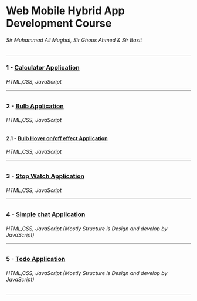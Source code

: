 # Web Mobile Hybrid App Development Course 

###### Sir Muhammad Ali Mughal, Sir Ghous Ahmed & Sir Basit   

<hr>
 
 
### 1 - [Calculator Application](http://calculator-app-by-gorsi.surge.sh/)

###### HTML,CSS, JavaScript <hr>

### 2 - [Bulb Application](http://bulb-app-by-gorsi.surge.sh/) <br>

###### HTML,CSS, JavaScript 

#### 2.1 - [Bulb Hover on/off effect Application](http://bulb-hover-app-by-gorsi.surge.sh/)<br>

###### HTML,CSS, JavaScript <hr>

### 3 - [Stop Watch Application](http://stop-watch-by-gorsi.surge.sh/)

###### HTML,CSS, JavaScript  <hr>

### 4 - [Simple chat Application](http://chat-app-using-js.surge.sh/)

###### HTML,CSS, JavaScript (Mostly Structure is Design and develop by JavaScript) <hr>

### 5 - [Todo Application](http://todo_application.surge.sh/)

###### HTML,CSS, JavaScript (Mostly Structure is Design and develop by JavaScript) 
<hr>
